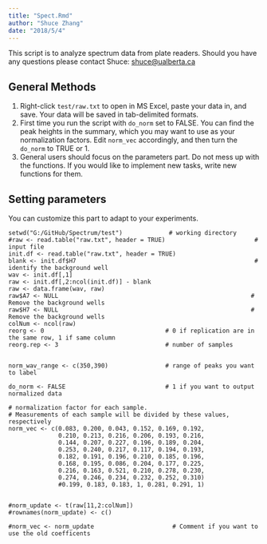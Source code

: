 ```yaml
---
title: "Spect.Rmd"
author: "Shuce Zhang"
date: "2018/5/4"
---
```

This script is to analyze spectrum data from plate readers.
Should you have any questions please contact Shuce: shuce@ualberta.ca

## General Methods
  1. Right-click `test/raw.txt` to open in MS Excel, paste your data in, and save. Your data will be saved in tab-delimited formats.
  2. First time you run the script with `do_norm` set to FALSE. You can find the peak heights in the summary, which you may want to use as your normalization factors. Edit `norm_vec` accordingly, and then turn the `do_norm` to TRUE or 1.
  3. General users should focus on the parameters part. Do not mess up with the functions. If you would like to implement new tasks, write new functions for them.


## Setting parameters

You can customize this part to adapt to your experiments.

```{r}
setwd("G:/GitHub/Spectrum/test")             # working directory
#raw <- read.table("raw.txt", header = TRUE)                         # input file
init.df <- read.table("raw.txt", header = TRUE)
blank <- init.df$H7                                                  # identify the background well
wav <- init.df[,1]
raw <- init.df[,2:ncol(init.df)] - blank
raw <- data.frame(wav, raw)
raw$A7 <- NULL                                                      # Remove the background wells
raw$H7 <- NULL                                                      # Remove the background wells
colNum <- ncol(raw)
reorg <- 0                                  # 0 if replication are in the same row, 1 if same column
reorg.rep <- 3                              # number of samples


norm_wav_range <- c(350,390)                # range of peaks you want to label
                               
do_norm <- FALSE                            # 1 if you want to output normalized data

# normalization factor for each sample. 
# Measurements of each sample will be divided by these values, respectively 
norm_vec <- c(0.083, 0.200, 0.043, 0.152, 0.169, 0.192,
              0.210, 0.213, 0.216, 0.206, 0.193, 0.216,
              0.144, 0.207, 0.227, 0.196, 0.189, 0.204,
              0.253, 0.240, 0.217, 0.117, 0.194, 0.193,
              0.182, 0.191, 0.196, 0.210, 0.185, 0.196,
              0.168, 0.195, 0.086, 0.204, 0.177, 0.225, 
              0.216, 0.163, 0.521, 0.210, 0.278, 0.230,
              0.274, 0.246, 0.234, 0.232, 0.252, 0.310)
              #0.199, 0.183, 0.183, 1, 0.281, 0.291, 1)

                                            
#norm_update <- t(raw[11,2:colNum])
#rownames(norm_update) <- c()

#norm_vec <- norm_update                      # Comment if you want to use the old coefficents
```

